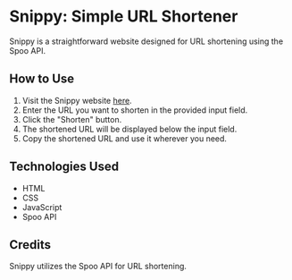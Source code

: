 # Snippy: Simple URL Shortener

Snippy is a straightforward website designed for URL shortening using the Spoo API.

## How to Use

1. Visit the Snippy website [here]([https://snippy-url-shortener.com](https://yossev.github.io/Snippy/)).
2. Enter the URL you want to shorten in the provided input field.
3. Click the "Shorten" button.
4. The shortened URL will be displayed below the input field.
5. Copy the shortened URL and use it wherever you need.

## Technologies Used

- HTML
- CSS
- JavaScript
- Spoo API

## Credits

Snippy utilizes the Spoo API for URL shortening.
